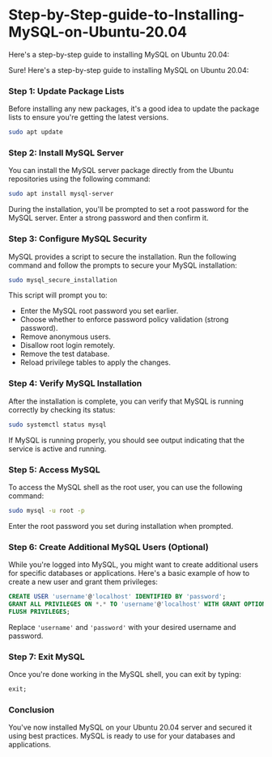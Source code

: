 # Step-by-Step-guide-to-Installing-MySQL-on-Ubuntu-20.04
Here's a step-by-step guide to installing MySQL on Ubuntu 20.04:


Sure! Here's a step-by-step guide to installing MySQL on Ubuntu 20.04:

### Step 1: Update Package Lists

Before installing any new packages, it's a good idea to update the package lists to ensure you're getting the latest versions.

```bash
sudo apt update
```

### Step 2: Install MySQL Server

You can install the MySQL server package directly from the Ubuntu repositories using the following command:

```bash
sudo apt install mysql-server
```

During the installation, you'll be prompted to set a root password for the MySQL server. Enter a strong password and then confirm it.

### Step 3: Configure MySQL Security

MySQL provides a script to secure the installation. Run the following command and follow the prompts to secure your MySQL installation:

```bash
sudo mysql_secure_installation
```

This script will prompt you to:

- Enter the MySQL root password you set earlier.
- Choose whether to enforce password policy validation (strong password).
- Remove anonymous users.
- Disallow root login remotely.
- Remove the test database.
- Reload privilege tables to apply the changes.

### Step 4: Verify MySQL Installation

After the installation is complete, you can verify that MySQL is running correctly by checking its status:

```bash
sudo systemctl status mysql
```

If MySQL is running properly, you should see output indicating that the service is active and running.

### Step 5: Access MySQL

To access the MySQL shell as the root user, you can use the following command:

```bash
sudo mysql -u root -p
```

Enter the root password you set during installation when prompted.

### Step 6: Create Additional MySQL Users (Optional)

While you're logged into MySQL, you might want to create additional users for specific databases or applications. Here's a basic example of how to create a new user and grant them privileges:

```sql
CREATE USER 'username'@'localhost' IDENTIFIED BY 'password';
GRANT ALL PRIVILEGES ON *.* TO 'username'@'localhost' WITH GRANT OPTION;
FLUSH PRIVILEGES;
```

Replace `'username'` and `'password'` with your desired username and password.

### Step 7: Exit MySQL

Once you're done working in the MySQL shell, you can exit by typing:

```sql
exit;
```

### Conclusion

You've now installed MySQL on your Ubuntu 20.04 server and secured it using best practices. MySQL is ready to use for your databases and applications.
